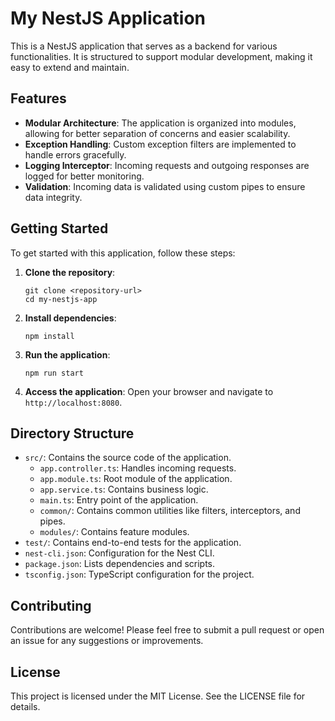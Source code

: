 # My NestJS Application

This is a NestJS application that serves as a backend for various functionalities. It is structured to support modular development, making it easy to extend and maintain.

## Features

- **Modular Architecture**: The application is organized into modules, allowing for better separation of concerns and easier scalability.
- **Exception Handling**: Custom exception filters are implemented to handle errors gracefully.
- **Logging Interceptor**: Incoming requests and outgoing responses are logged for better monitoring.
- **Validation**: Incoming data is validated using custom pipes to ensure data integrity.

## Getting Started

To get started with this application, follow these steps:

1. **Clone the repository**:

   ```
   git clone <repository-url>
   cd my-nestjs-app
   ```

2. **Install dependencies**:

   ```
   npm install
   ```

3. **Run the application**:

   ```
   npm run start
   ```

4. **Access the application**:
   Open your browser and navigate to `http://localhost:8080`.

## Directory Structure

- `src/`: Contains the source code of the application.
  - `app.controller.ts`: Handles incoming requests.
  - `app.module.ts`: Root module of the application.
  - `app.service.ts`: Contains business logic.
  - `main.ts`: Entry point of the application.
  - `common/`: Contains common utilities like filters, interceptors, and pipes.
  - `modules/`: Contains feature modules.
- `test/`: Contains end-to-end tests for the application.
- `nest-cli.json`: Configuration for the Nest CLI.
- `package.json`: Lists dependencies and scripts.
- `tsconfig.json`: TypeScript configuration for the project.

## Contributing

Contributions are welcome! Please feel free to submit a pull request or open an issue for any suggestions or improvements.

## License

This project is licensed under the MIT License. See the LICENSE file for details.
